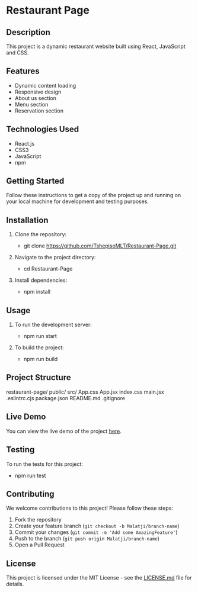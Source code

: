 # Restaurant Page

## Description

This project is a dynamic restaurant website built using React, JavaScript and CSS.

## Features

- Dynamic content loading
- Responsive design
- About us section
- Menu section
- Reservation section

## Technologies Used

- React.js
- CSS3
- JavaScript
- npm

## Getting Started

Follow these instructions to get a copy of the project up and running on your local machine for development and testing purposes.

## Installation

1. Clone the repository:

   - git clone <https://github.com/TshepisoMLT/Restaurant-Page.git>

2. Navigate to the project directory:

   - cd Restaurant-Page

3. Install dependencies:

   - npm install

## Usage

1. To run the development server:

   - npm run start

2. To build the project:

   - npm run build

## Project Structure

restaurant-page/
    public/
    src/
        App.css
        App.jsx
        index.css
        main.jsx
    .eslintrc.cjs
    package.json
    README.md
    .gitignore

## Live Demo

You can view the live demo of the project [here](https://tshepisomlt.github.io/Restaurant-page/).

## Testing

To run the tests for this project:

- npm run test

## Contributing

We welcome contributions to this project! Please follow these steps:

1. Fork the repository
2. Create your feature branch (`git checkout -b Malatji/branch-name`)
3. Commit your changes (`git commit -m 'Add some AmazingFeature'`)
4. Push to the branch (`git push origin Malatji/branch-name`)
5. Open a Pull Request

## License

This project is licensed under the MIT License - see the [LICENSE.md](LICENSE.md) file for details.
